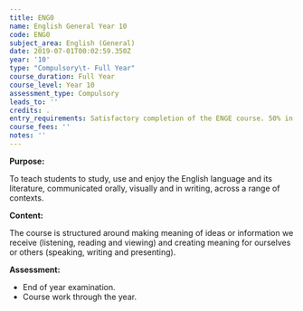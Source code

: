 ```yaml
---
title: ENG0
name: English General Year 10
code: ENG0
subject_area: English (General)
date: 2019-07-01T00:02:59.350Z
year: '10'
type: "Compulsory\t- Full Year"
course_duration: Full Year
course_level: Year 10
assessment_type: Compulsory
leads_to: ''
credits: .
entry_requirements: Satisfactory completion of the ENGE course. 50% in the End of year Examination
course_fees: ''
notes: ''
---
```

**Purpose:**

To teach students to study, use and enjoy the English language and its literature, communicated orally, visually and in writing, across a range of contexts.

**Content:**

The course is structured around making meaning of ideas or information we receive (listening, reading and viewing) and creating meaning for ourselves or others (speaking, writing and presenting).

**Assessment:**

* End of year examination. 
* Course work through the year.
